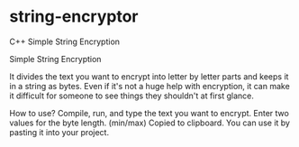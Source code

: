 # string-encryptor
C++ Simple String Encryption

Simple String Encryption

It divides the text you want to encrypt into letter by letter parts and keeps it in a string as bytes.
Even if it's not a huge help with encryption, it can make it difficult for someone to see things they shouldn't at first glance.

How to use?
Compile, run, and type the text you want to encrypt.
Enter two values for the byte length. (min/max)
Copied to clipboard. You can use it by pasting it into your project.
